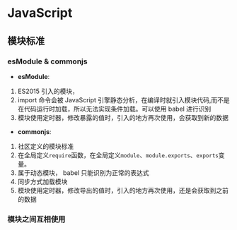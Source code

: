 # JavaScript

## 模块标准

### esModule & commonjs

- **esModule**:

1. ES2015 引入的模块，
2. import 命令会被 JavaScript 引擎静态分析，在编译时就引入模块代码,而不是在代码运行时加载，所以无法实现条件加载。可以使用 babel 进行识别
3. 模块使用定时器，修改暴露的值时，引入的地方再次使用，会获取到新的数据

- **commonjs**:

1. 社区定义的模块标准
2. 在全局定义`require`函数，在全局定义`module`、`module.exports`、`exports`变量。
3. 属于动态模块， babel 只能识别为正常的表达式
4. 同步方式加载模块
5. 模块使用定时器，修改导出的值时，引入的地方再次使用，还是会获取到之前的数据

### 模块之间互相使用
